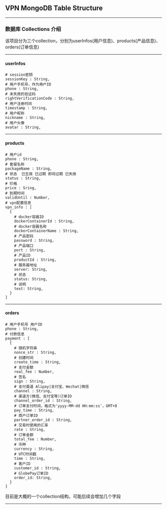 ## VPN MongoDB Table Structure

---

### 数据库 Collections 介绍

该项目分为三个collection，分别为userInfos(用户信息)、products(产品信息)、orders(订单信息)

---

#### userInfos

    # session密钥
    sessionKey : String,
    # 用户手机号，作为用户ID
    phone : String,
    # 未失效的验证码
    rightVerificationCode : String,
    # 用户注册时间
    timestamp : String,
    # 用户昵称
    nickname : String,
    # 用户头像
    avatar : String,
    
---

#### products
  
    
    # 用户id
    phone : String,
    # 套餐名称
    packageName : String,
    # 状态  已生效 已过期 即将过期 已失效
    status : String,
    # 价格
    price : Sring,
    # 到期时间
    validUntil : Number,
    # vpn配置信息
    vpn_info : [
      {
        # docker容器ID
        dockerContainerId : String,
        # docker容器名称
        dockerContainerName : String,
        # 产品密码 
        password : String,
        # 产品端口
        port : String,
        # 产品ID
        productId : String,
        # 服务器地址
        server: String,
        # 状态
        status: String,
        # 说明
        text: String,
      }
    ]
    
---

#### orders

    # 用户手机号 用户ID
    phone : String,
    # 付款信息
    payment : [
      {
        # 随机字符串
        nonce_str : String,
        # 创建时间
        create_time : String,
        # 支付金额
        real_fee : Number,
        # 签名
        sign : String,
        # 支付渠道 Alipay|支付宝、Wechat|微信
        channel : String,
        # 渠道方(微信、支付宝等)订单ID
        channel_order_id : String,
        # 订单支付时间，格式为'yyyy-MM-dd HH:mm:ss'，GMT+8
        pay_time : String,
        # 商户订单ID
        partner_order_id : String,
        # 交易时使用的汇率
        rate : String,
        # 订单金额
        total_fee : Number,
        # 币种
        currency : String,
        # UTC时间戳
        time : String,
        # 客户ID
        customer_id : String,
        # GlobePay订单ID
        order_id: String,
      }
    ]
    
目前是大概的一个collection结构，可能后续会增加几个字段

---

